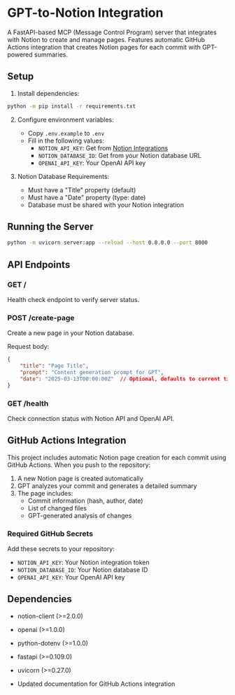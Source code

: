 # GPT-to-Notion Integration

A FastAPI-based MCP (Message Control Program) server that integrates with Notion to create and manage pages. Features automatic GitHub Actions integration that creates Notion pages for each commit with GPT-powered summaries.

## Setup

1. Install dependencies:
```bash
python -m pip install -r requirements.txt
```

2. Configure environment variables:
   - Copy `.env.example` to `.env`
   - Fill in the following values:
     - `NOTION_API_KEY`: Get from [Notion Integrations](https://notion.so/my-integrations)
     - `NOTION_DATABASE_ID`: Get from your Notion database URL
     - `OPENAI_API_KEY`: Your OpenAI API key

3. Notion Database Requirements:
   - Must have a "Title" property (default)
   - Must have a "Date" property (type: date)
   - Database must be shared with your Notion integration

## Running the Server

```bash
python -m uvicorn server:app --reload --host 0.0.0.0 --port 8000
```

## API Endpoints

### GET /
Health check endpoint to verify server status.

### POST /create-page
Create a new page in your Notion database.

Request body:
```json
{
    "title": "Page Title",
    "prompt": "Content generation prompt for GPT",
    "date": "2025-03-13T00:00:00Z"  // Optional, defaults to current time
}
```

### GET /health
Check connection status with Notion API and OpenAI API.

## GitHub Actions Integration

This project includes automatic Notion page creation for each commit using GitHub Actions. When you push to the repository:

1. A new Notion page is created automatically
2. GPT analyzes your commit and generates a detailed summary
3. The page includes:
   - Commit information (hash, author, date)
   - List of changed files
   - GPT-generated analysis of changes

### Required GitHub Secrets

Add these secrets to your repository:
- `NOTION_API_KEY`: Your Notion integration token
- `NOTION_DATABASE_ID`: Your Notion database ID
- `OPENAI_API_KEY`: Your OpenAI API key

## Dependencies

- notion-client (>=2.0.0)
- openai (>=1.0.0)
- python-dotenv (>=1.0.0)
- fastapi (>=0.109.0)
- uvicorn (>=0.27.0)

- Updated documentation for GitHub Actions integration

